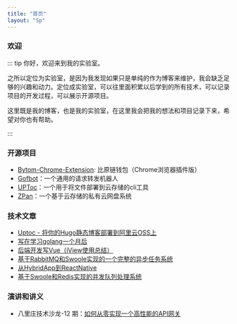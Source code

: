 ```yaml
---
title: "首页"
layout: "Sp"
---
```


### 欢迎

::: tip 你好，欢迎来到我的实验室。  

之所以定位为实验室，是因为我发现如果只是单纯的作为博客来维护，我会缺乏足够的兴趣和动力。定位成实验室，可以往里面积累以后学到的所有技术，可以记录项目的开发过程，可以展示开源项目。

这里既是我的博客，也是我的实验室，在这里我会把我的想法和项目记录下来，希望对你也有帮助。

:::


### 开源项目

- [Bytom-Chrome-Extension](https://github.com/Bytom-Community/Bytom-Chrome-Extension):  比原链钱包（Chrome浏览器插件版）
 - [Gofbot](https://github.com/saltbo/gofbot)：一个通用的请求转发机器人
 - [UPToc](http://github.com/saltbo/uptoc)：一个用于将文件部署到云存储的cli工具
 - [ZPan](http://github.com/saltbo/zpan)：一个基于云存储的私有云网盘系统


### 技术文章
- [Uptoc - 将你的Hugo静态博客部署到阿里云OSS上](http://saltbo.cn/post/hugo-uptoc-oss.html)
- [写在学习golang一个月后](https://www.jianshu.com/p/85cff688d02b)
- [后端开发写Vue（iView使用总结）](https://www.jianshu.com/p/816a77997b25)
- [基于RabbitMQ和Swoole实现的一个完整的异步任务系统](https://www.jianshu.com/p/91873a500296)
- [从HybridApp到ReactNative](https://www.jianshu.com/p/04593766df5e)
- [基于Swoole和Redis实现的并发队列处理系统](https://www.jianshu.com/p/54ffd360454f)

### 演讲和讲义
 - 八里庄技术沙龙-12 期：[如何从零实现一个高性能的API网关](https://blog.luojilab.com/2019/08/14/dd-technical/ddgw/)